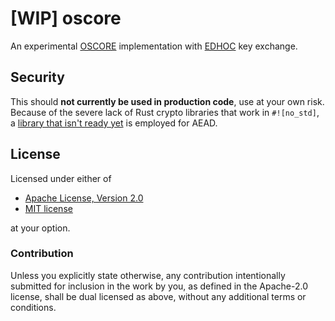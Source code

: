# [WIP] oscore
An experimental
[OSCORE](https://tools.ietf.org/html/rfc8613)
implementation with
[EDHOC](https://tools.ietf.org/html/draft-selander-ace-cose-ecdhe-13)
key exchange.

## Security
This should **not currently be used in production code**, use at your own risk.
Because of the severe lack of Rust crypto libraries that work in `#![no_std]`,
a [library that isn't ready yet](https://github.com/brycx/orion#security)
is employed for AEAD.

## License
Licensed under either of

 * [Apache License, Version 2.0](LICENSE-APACHE)
 * [MIT license](LICENSE-MIT)

at your option.

### Contribution

Unless you explicitly state otherwise, any contribution intentionally submitted
for inclusion in the work by you, as defined in the Apache-2.0 license, shall
be dual licensed as above, without any additional terms or conditions.
